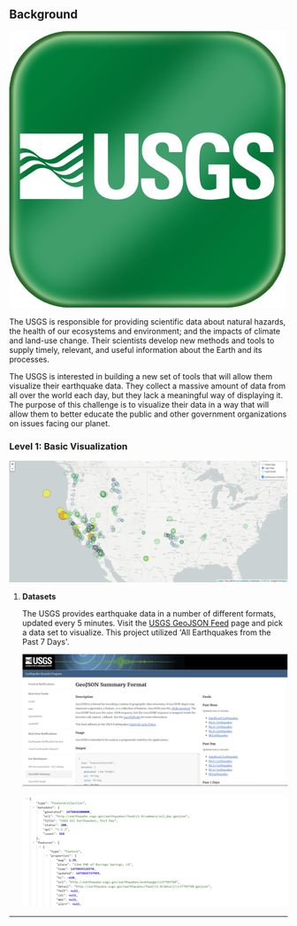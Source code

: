 ## Background

![1-Logo](Step-1/Images/1-Logo2.png)

The USGS is responsible for providing scientific data about natural hazards, the health of our ecosystems and environment; and the impacts of climate and land-use change. Their scientists develop new methods and tools to supply timely, relevant, and useful information about the Earth and its processes. 

The USGS is interested in building a new set of tools that will allow them visualize their earthquake data. They collect a massive amount of data from all over the world each day, but they lack a meaningful way of displaying it. The purpose of this challenge is to visualize their data in a way that will allow them to better educate the public and other government organizations on issues facing our planet.


### Level 1: Basic Visualization

![2-BasicMap](Step-1/Images/2-BasicMap.png)



1. **Datasets**

   The USGS provides earthquake data in a number of different formats, updated every 5 minutes. Visit the [USGS GeoJSON Feed](http://earthquake.usgs.gov/earthquakes/feed/v1.0/geojson.php) page and pick a data set to visualize. This project utilized 'All Earthquakes from the Past 7 Days'.
   
   ![3-Data](Step-1/Images/3-Data.png)



   ![4-JSON](Step-1/Images/4-JSON.png)





- - -
